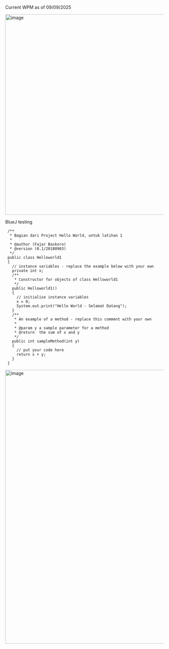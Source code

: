 Current WPM as of 09/09/2025

<img width="1642" height="637" alt="image" src="https://github.com/user-attachments/assets/76edafef-4910-4448-ab14-8101d5e6e7e2" />


BlueJ testing
```
 /**  
  * Bagian dari Project Hello World, untuk latihan 1  
  *  
  * @author (Fajar Baskoro)  
  * @version (0.1/20180903)  
  */  
 public class Helloworld1  
 {  
   // instance variables - replace the example below with your own  
   private int x;  
   /**  
    * Constructor for objects of class Helloworld1  
    */  
   public Helloworld1()  
   {  
     // initialise instance variables  
     x = 0;  
     System.out.print("Hello World - Selamat Datang");  
   }  
   /**  
    * An example of a method - replace this comment with your own  
    *  
    * @param y a sample parameter for a method  
    * @return  the sum of x and y  
    */  
   public int sampleMethod(int y)  
   {  
     // put your code here  
     return x + y;  
   }  
 }  
```

<img width="1167" height="870" alt="image" src="https://github.com/user-attachments/assets/f1aa7591-8d0d-4bc5-825a-484f1ea86d2a" />
